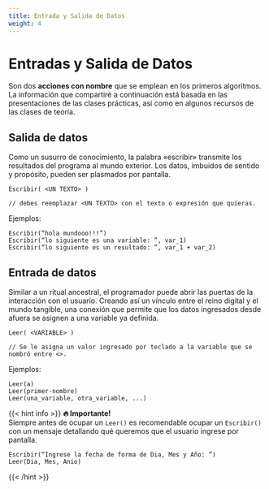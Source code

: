 ```yaml
---
title: Entrada y Salida de Datos
weight: 4
---
```


# Entradas y Salida de Datos

Son dos **acciones con nombre** que se emplean en los primeros algoritmos. La información que compartiré a continuación está basada en las presentaciones de las clases prácticas, así como en algunos recursos de las clases de teoría.

## Salida de datos

Como un susurro de conocimiento, la palabra «escribir» transmite los resultados del programa al mundo exterior. Los datos, imbuidos de sentido y propósito, pueden ser plasmados por pantalla.

```
Escribir( <UN TEXTO> )

// debes reemplazar <UN TEXTO> con el texto o expresión que quieras.
```

Ejemplos:

```
Escribir(“hola mundooo!!!”)
Escribir(“lo siguiente es una variable: ”, var_1)
Escribir(“lo siguiente es un resultado: ”, var_1 + var_2)
```

## Entrada de datos

Similar a un ritual ancestral, el programador puede abrir las puertas de la interacción con el usuario. Creando así un vínculo entre el reino digital y el mundo tangible, una conexión que permite que los datos ingresados desde afuera se asignen a una variable ya definida.

```
Leer( <VARIABLE> )

// Se le asigna un valor ingresado por teclado a la variable que se nombró entre <>.
```

Ejemplos:

```
Leer(a)
Leer(primer-nombre)
Leer(una_variable, otra_variable, ...)
```

{{< hint info >}}
**🔥 Importante!**  
Siempre antes de ocupar un `Leer()` es recomendable ocupar un `Escribir()` con un mensaje detallando qué queremos que el usuario ingrese por pantalla.

```
Escribir(“Ingrese la fecha de forma de Dia, Mes y Año: ”)
Leer(Dia, Mes, Anio)
```
{{< /hint >}}